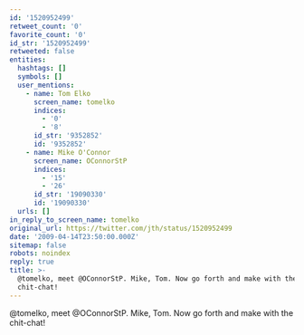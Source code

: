 ```yaml
---
id: '1520952499'
retweet_count: '0'
favorite_count: '0'
id_str: '1520952499'
retweeted: false
entities:
  hashtags: []
  symbols: []
  user_mentions:
    - name: Tom Elko
      screen_name: tomelko
      indices:
        - '0'
        - '8'
      id_str: '9352852'
      id: '9352852'
    - name: Mike O'Connor
      screen_name: OConnorStP
      indices:
        - '15'
        - '26'
      id_str: '19090330'
      id: '19090330'
  urls: []
in_reply_to_screen_name: tomelko
original_url: https://twitter.com/jth/status/1520952499
date: '2009-04-14T23:50:00.000Z'
sitemap: false
robots: noindex
reply: true
title: >-
  @tomelko, meet @OConnorStP. Mike, Tom. Now go forth and make with the
  chit-chat!
---
```


@tomelko, meet @OConnorStP. Mike, Tom. Now go forth and make with the chit-chat!